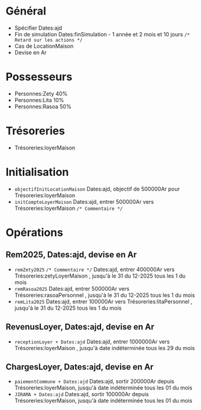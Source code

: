 # Général
* Spécifier Dates:ajd
* Fin de simulation Dates:finSimulation - 1 année et 2 mois et 10 jours `/* Retard sur les actions */`
* Cas de LocationMaison 
* Devise en Ar

# Possesseurs
* Personnes:Zety 40%
* Personnes:Lita 10%
* Personnes:Rasoa 50%

# Trésoreries
* Trésoreries:loyerMaison

# Initialisation
* `objectifInitLocationMaison` Dates:ajd, objectif de 500000Ar pour Trésoreries:loyerMaison
* `initCompteLoyerMaison` Dates:ajd, entrer 500000Ar vers Trésoreries:loyerMaison `/* Commentaire */` 

# Opérations
## Rem2025, Dates:ajd, devise en Ar
* `remZety2025` `/* Commentaire */` Dates:ajd, entrer 400000Ar vers Trésoreries:zetyLoyerMaison , jusqu'à le 31 du 12-2025 tous les 1 du mois
* `remRasoa2025` Dates:ajd, entrer 500000Ar vers Trésoreries:rasoaPersonnel , jusqu'à le 31 du 12-2025 tous les 1 du mois
* `remLita2025` Dates:ajd, entrer 100000Ar vers Trésoreries:litaPersonnel , jusqu'à le 31 du 12-2025 tous les 1 du mois
 
## RevenusLoyer, Dates:ajd, devise en Ar
* `receptionLoyer + Dates:ajd` Dates:ajd, entrer 1000000Ar vers Trésoreries:loyerMaison , jusqu'à date indéterminée tous les 29 du mois

## ChargesLoyer, Dates:ajd, devise en Ar
* `paiementCommune + Dates:ajd` Dates:ajd, sortir 200000Ar depuis Trésoreries:loyerMaison, jusqu'à date indéterminée tous les 01 du mois
* `JIRAMA + Dates:ajd` Dates:ajd, sortir 100000Ar depuis Trésoreries:loyerMaison, jusqu'à date indéterminée tous les 01 du mois